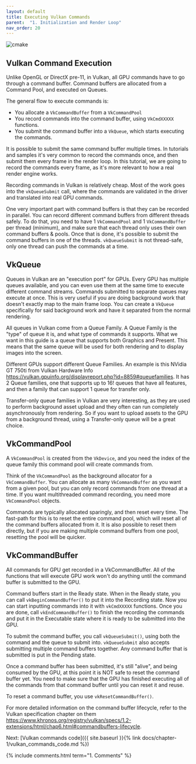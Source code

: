 ```yaml
---
layout: default
title: Executing Vulkan Commands
parent:  "1. Initialization and Render Loop"
nav_order: 20
---
```



![cmake]({{site.baseurl}}/diagrams/vkcommands.png)



## Vulkan Command Execution
Unlike OpenGL or DirectX pre-11, in Vulkan, all GPU commands have to go through a command buffer.
Command buffers are allocated from a Command Pool, and executed on Queues.

The general flow to execute commands is:
- You allocate a `VkCommandBuffer` from a `VkCommandPool`
- You record commands into the command buffer, using `VkCmdXXXXX` functions.
- You submit the command buffer into a `VkQueue`, which starts executing the commands.

It is possible to submit the same command buffer multiple times. In tutorials and samples it's very common to record the commands once, and then submit them every frame in the render loop.
In this tutorial, we are going to record the commands every frame, as it's more relevant to how a real render engine works.

Recording commands in Vulkan is relatively cheap. Most of the work goes into the `vkQueueSubmit` call, where the commands are validated in the driver and translated into real GPU commands.

One very important part with command buffers is that they can be recorded in parallel. You can record different command buffers from different threads safely. To do that, you need to have 1 `VkCommandPool` and 1 `VkCommandBuffer` per thread (minimum), and make sure that each thread only uses their own command buffers & pools. Once that is done, it's possible to submit the command buffers in one of the threads. `vkQueueSubmit` is not thread-safe, only one thread can push the commands at a time. 

## VkQueue
Queues in Vulkan are an "execution port" for GPUs. Every GPU has multiple queues available, and you can even use them at the same time to execute different command streams. Commands submitted to separate queues may execute at once. This is very useful if you are doing background work that doesn't exactly map to the main frame loop. You can create a `VkQueue` specifically for said background work and have it separated from the normal rendering.

All queues in Vulkan come from a Queue Family. A Queue Family is the "type" of queue it is, and what type of commands it supports. What we want in this guide is a queue that supports both Graphics and Present. This means that the same queue will be used for both rendering and to display images into the screen.

Different GPUs support different Queue Families. An example is this NVidia GT 750ti from Vulkan Hardware Info <https://vulkan.gpuinfo.org/displayreport.php?id=8859#queuefamilies>. It has 2 Queue families, one that supports up to 16!  queues that have all features, and then a family that can support 1 queue for transfer only.

Transfer-only queue families in Vulkan are very interesting, as they are used to perform background asset upload and they often can run completely asynchronously from rendering. So if you want to upload assets to the GPU from a background thread, using a Transfer-only queue will be a great choice.


## VkCommandPool
A `VkCommandPool` is created from the `VkDevice`, and you need the index of the queue family this command pool will create commands from.

Think of the `VkCommandPool` as the background allocator for a `VkCommandBuffer`. You can allocate as many `VkCommandBuffer` as you want from a given pool, but you can only record commands from one thread at a time. If you want multithreaded command recording, you need more `VkCommandPool` objects.

Commands are typically allocated sparingly, and then reset every time. The fast-path for this is to reset the entire command pool, which will reset all of the command buffers allocated from it. It is also possible to reset them directly, but if you are making multiple command buffers from one pool, resetting the pool will be quicker.

## VkCommandBuffer

All commands for GPU get recorded in a VkCommandBuffer. All of the functions that will execute GPU work won't do anything until the command buffer is submitted to the GPU. 

Command buffers start in the Ready state. When in the Ready state, you can call `vkBeginCommandBuffer()` to put it into the Recording state. Now you can start inputting commands into it with `vkCmdXXXXX` functions.
Once you are done, call `vkEndCommandBuffer()` to finish the recording the commands and put it in the Executable state where it is ready to be submitted into the GPU.

To submit the command buffer, you call `vkQueueSubmit()`, using both the command and the queue to submit into. `vkQueueSubmit` also accepts submitting multiple command buffers together. Any command buffer that is submitted is put in the Pending state.

Once a command buffer has been submitted, it's still "alive", and being consumed by the GPU, at this point it is NOT safe to reset the command buffer yet. You need to make sure that the GPU has finished executing all of the commands from that command buffer until you can reset it and reuse. 

To reset a command buffer, you use `vkResetCommandBuffer()`.

For more detailed information on the command buffer lifecycle, refer to the Vulkan specification chapter on them
<https://www.khronos.org/registry/vulkan/specs/1.2-extensions/html/chap6.html#commandbuffers-lifecycle>.

Next: [Vulkan commands code]({{ site.baseurl }}{% link docs/chapter-1/vulkan_commands_code.md %})

{% include comments.html term="1. Comments" %}